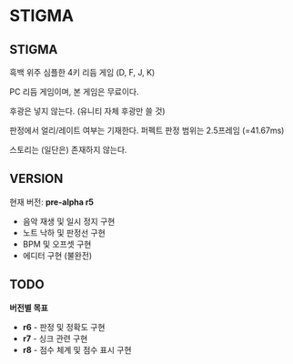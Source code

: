 # STIGMA

## STIGMA
흑백 위주 심플한 4키 리듬 게임 (D, F, J, K)

PC 리듬 게임이며, 본 게임은 무료이다.

후광은 넣지 않는다. (유니티 자체 후광만 쓸 것)

판정에서 얼리/레이트 여부는 기재한다.
퍼펙트 판정 범위는 2.5프레임 (=41.67ms)

스토리는 (일단은) 존재하지 않는다.
## VERSION
현재 버전: **pre-alpha r5**
 * 음악 재생 및 일시 정지 구현
 * 노트 낙하 및 판정선 구현
 * BPM 및 오프셋 구현
 * 에디터 구현 (불완전)
## TODO
**버전별 목표**
 * **r6** - 판정 및 정확도 구현
 * **r7** - 싱크 관련 구현
 * **r8** - 점수 체계 및 점수 표시 구현

